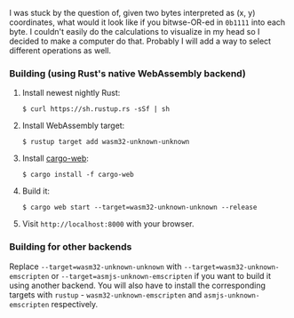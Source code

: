 I was stuck by the question of, given two bytes interpreted as (x, y) coordinates, what would it look like if you bitwse-OR-ed in `0b1111` into each byte. I couldn't easily do the calculations to visualize in my head so I decided to make a computer do that. Probably I will add a way to select different operations as well.

### Building (using Rust's native WebAssembly backend)

1. Install newest nightly Rust:

       $ curl https://sh.rustup.rs -sSf | sh

2. Install WebAssembly target:

       $ rustup target add wasm32-unknown-unknown

3. Install [cargo-web]:

       $ cargo install -f cargo-web

4. Build it:

       $ cargo web start --target=wasm32-unknown-unknown --release

5. Visit `http://localhost:8000` with your browser.

[cargo-web]: https://github.com/koute/cargo-web

### Building for other backends

Replace `--target=wasm32-unknown-unknown` with `--target=wasm32-unknown-emscripten` or `--target=asmjs-unknown-emscripten`
if you want to build it using another backend. You will also have to install the
corresponding targets with `rustup` - `wasm32-unknown-emscripten` and `asmjs-unknown-emscripten`
respectively.